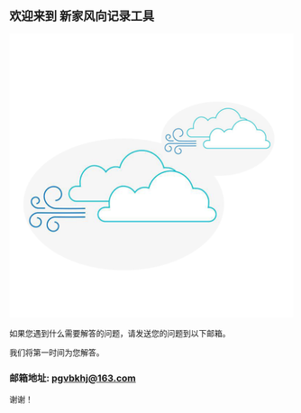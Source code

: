 ## 欢迎来到 新家风向记录工具

![Image](icon-1024.png)

如果您遇到什么需要解答的问题，请发送您的问题到以下邮箱。

我们将第一时间为您解答。

### 邮箱地址:  pgvbkhj@163.com

谢谢！
